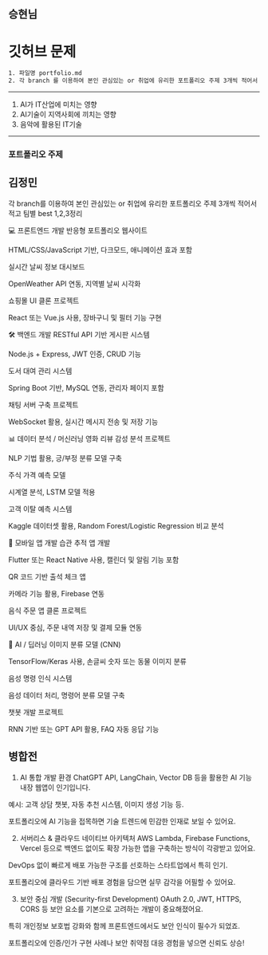 ## 승현님

# 깃허브 문제
```bash
1. 파일명 portfolio.md
2. 각 branch 를 이용하여 본인 관심있는 or 취업에 유리한 포트폴리오 주제 3개씩 적어서 팀별 best 1,2,3 정리
```

---
1. AI가 IT산업에 미치는 영향
2. AI기술이 지역사회에 끼치는 영향
3. 음악에 활용된 IT기술 
---

### 포트폴리오 주제
## 김정민
각 branch를 이용하여 본인 관심있는 or 취업에 유리한 포트폴리오 주제 3개씩 적어서 적고 팀별 best 1,2,3정리

💻 프론트엔드 개발
반응형 포트폴리오 웹사이트

HTML/CSS/JavaScript 기반, 다크모드, 애니메이션 효과 포함

실시간 날씨 정보 대시보드

OpenWeather API 연동, 지역별 날씨 시각화

쇼핑몰 UI 클론 프로젝트

React 또는 Vue.js 사용, 장바구니 및 필터 기능 구현

🛠️ 백엔드 개발
RESTful API 기반 게시판 시스템

Node.js + Express, JWT 인증, CRUD 기능

도서 대여 관리 시스템

Spring Boot 기반, MySQL 연동, 관리자 페이지 포함

채팅 서버 구축 프로젝트

WebSocket 활용, 실시간 메시지 전송 및 저장 기능

📊 데이터 분석 / 머신러닝
영화 리뷰 감성 분석 프로젝트

NLP 기법 활용, 긍/부정 분류 모델 구축

주식 가격 예측 모델

시계열 분석, LSTM 모델 적용

고객 이탈 예측 시스템

Kaggle 데이터셋 활용, Random Forest/Logistic Regression 비교 분석

📱 모바일 앱 개발
습관 추적 앱 개발

Flutter 또는 React Native 사용, 캘린더 및 알림 기능 포함

QR 코드 기반 출석 체크 앱

카메라 기능 활용, Firebase 연동

음식 주문 앱 클론 프로젝트

UI/UX 중심, 주문 내역 저장 및 결제 모듈 연동

🤖 AI / 딥러닝
이미지 분류 모델 (CNN)

TensorFlow/Keras 사용, 손글씨 숫자 또는 동물 이미지 분류

음성 명령 인식 시스템

음성 데이터 처리, 명령어 분류 모델 구축

챗봇 개발 프로젝트

RNN 기반 또는 GPT API 활용, FAQ 자동 응답 기능



## 병합전


1. AI 통합 개발 환경
ChatGPT API, LangChain, Vector DB 등을 활용한 AI 기능 내장 웹앱이 인기입니다.

예시: 고객 상담 챗봇, 자동 추천 시스템, 이미지 생성 기능 등.

포트폴리오에 AI 기능을 접목하면 기술 트렌드에 민감한 인재로 보일 수 있어요.

 2. 서버리스 & 클라우드 네이티브 아키텍처
AWS Lambda, Firebase Functions, Vercel 등으로 백엔드 없이도 확장 가능한 앱을 구축하는 방식이 각광받고 있어요.

DevOps 없이 빠르게 배포 가능한 구조를 선호하는 스타트업에서 특히 인기.

포트폴리오에 클라우드 기반 배포 경험을 담으면 실무 감각을 어필할 수 있어요.

 3. 보안 중심 개발 (Security-first Development)
OAuth 2.0, JWT, HTTPS, CORS 등 보안 요소를 기본으로 고려하는 개발이 중요해졌어요.

특히 개인정보 보호법 강화와 함께 프론트엔드에서도 보안 인식이 필수가 되었죠.

포트폴리오에 인증/인가 구현 사례나 보안 취약점 대응 경험을 넣으면 신뢰도 상승!

## 


